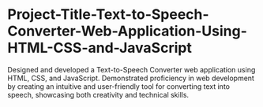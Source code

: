 # Project-Title-Text-to-Speech-Converter-Web-Application-Using-HTML-CSS-and-JavaScript
Designed and developed a Text-to-Speech Converter web application using HTML, CSS, and JavaScript. Demonstrated proficiency in web development by creating an intuitive and user-friendly tool for converting text into speech, showcasing both creativity and technical skills.
